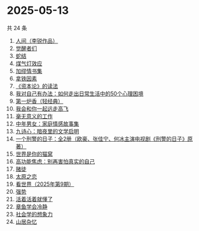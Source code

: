 # 2025-05-13

共 24 条

<!-- BEGIN WEREAD -->
<!-- 最后更新时间 2025-05-13 07:15:42 +0800 -->
1. [人间（李锐作品）](https://weread.qq.com/web/bookDetail/8bd32de0813ab9a1cg014609)
1. [觉醒者们](https://weread.qq.com/web/bookDetail/1cf32350813ab9ec1g0181ae)
1. [蛇结](https://weread.qq.com/web/bookDetail/e77328b0813ab83b6g014aea)
1. [煤气灯效应](https://weread.qq.com/web/bookDetail/1df32da0813ab9e38g0101bc)
1. [加缪情书集](https://weread.qq.com/web/bookDetail/d9e32920813ab9ec2g014f83)
1. [拿铁因素](https://weread.qq.com/web/bookDetail/a1a32200813ab9e87g014bf7)
1. [《资本论》的读法](https://weread.qq.com/web/bookDetail/00832e60813ab77a2g0108d5)
1. [我对自己有办法：如何走出日常生活中的50个心理困境](https://weread.qq.com/web/bookDetail/de032e10813ab9eb1g017f1f)
1. [第一炉香（轻经典）](https://weread.qq.com/web/bookDetail/c60326f0813ab9eb1g010755)
1. [我会和你一起远走高飞](https://weread.qq.com/web/bookDetail/bc532ac0813ab9e2cg016015)
1. [毫无意义的工作](https://weread.qq.com/web/bookDetail/f7b32c90813ab77b6g013094)
1. [中年男女：家庭情感故事集](https://weread.qq.com/web/bookDetail/c2632330813ab9d8ag0167dc)
1. [九诗心：暗夜里的文学启明](https://weread.qq.com/web/bookDetail/f7e32280813ab9eb3g015d98)
1. [一个刑警的日子：全2册（欧豪、张佳宁、何冰主演电视剧《刑警的日子》原著）](https://weread.qq.com/web/bookDetail/cff323f0720c32d7cff8986)
1. [世界是你的猫窝](https://weread.qq.com/web/bookDetail/16f32300813ab9460g01200a)
1. [高功能焦虑：别再害怕真实的自己](https://weread.qq.com/web/bookDetail/7f632dc0813ab9d9bg0190f7)
1. [赌徒](https://weread.qq.com/web/bookDetail/78032ad0813ab6a94g01394b)
1. [太原之恋](https://weread.qq.com/web/bookDetail/6ae321507199d6e66ae82be)
1. [看世界（2025年第9期）](https://weread.qq.com/web/bookDetail/ff232b20813ab9ebeg016a91)
1. [强势](https://weread.qq.com/web/bookDetail/49f32500715443a149f102f)
1. [活着活着就懂了](https://weread.qq.com/web/bookDetail/c8d326a0813ab9d26g0184a6)
1. [章鱼学会冷静](https://weread.qq.com/web/bookDetail/76d32300813ab77dfg01260c)
1. [社会学的想象力](https://weread.qq.com/web/bookDetail/29432830719204cf2944d83)
1. [山居杂忆](https://weread.qq.com/web/bookDetail/90432270813ab8a7eg018ba7)
<!-- END WEREAD -->